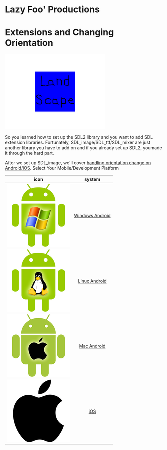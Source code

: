 # Lazy Foo' Productions


# Extensions and Changing Orientation

![](images/preview-50.png)



So you learned how to set up the SDL2 library and you want to add SDL extension libraries. Fortunately, SDL_image/SDL_ttf/SDL_mixer are just another library you have to add on and if you already set up SDL2, youmade it through the hard part.

After we set up SDL_image, we'll cover [handling orientation change on Android/iOS](Extensions_and_Changing_Orientation_Handling_Orientation_Changes.md).
Select Your Mobile/Development Platform

|icon|system|
|-----|:--------:|
|[![](images/logo-4.png)](Setting_up_SDL_image_on_Windows_Android.md)|[Windows Android](Setting_up_SDL_image_on_Windows_Android.md)|
|[![](images/logo-5.png)](index-66.php.htm)|[Linux Android](index-66.php.htm)|
|[![](images/logo-6.png)](Setting_up_SDL_image_on_Mac_Android.md)|[Mac Android](Setting_up_SDL_image_on_Mac_Android.md)|
|[![](images/logo-7.png)](index-68.php.htm)|[iOS](index-68.php.htm)|
